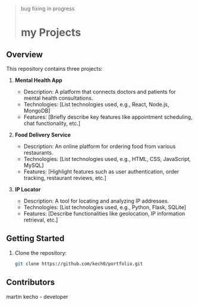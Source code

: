> bug fixing in progress
> # my Projects 

## Overview

This repository contains three projects:

1. **Mental Health App**
   - Description: A platform that connects doctors and patients for mental health consultations.
   - Technologies: [List technologies used, e.g., React, Node.js, MongoDB]
   - Features: [Briefly describe key features like appointment scheduling, chat functionality, etc.]

2. **Food Delivery Service**
   - Description: An online platform for ordering food from various restaurants.
   - Technologies: [List technologies used, e.g., HTML, CSS, JavaScript, MySQL]
   - Features: [Highlight features such as user authentication, order tracking, restaurant reviews, etc.]

3. **IP Locator**
   - Description: A tool for locating and analyzing IP addresses.
   - Technologies: [List technologies used, e.g., Python, Flask, SQLite]
   - Features: [Describe functionalities like geolocation, IP information retrieval, etc.]

## Getting Started

1. Clone the repository:

   ```bash
   git clone https://github.com/kech0/portfolio.git
## Contributors 

   martin kecho - developer 
   


